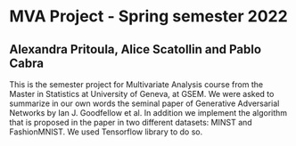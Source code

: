 # MVA Project - Spring semester 2022

## Alexandra Pritoula, Alice Scatollin and Pablo Cabra

This is the semester project for Multivariate Analysis course from the Master in Statistics at University of Geneva, at GSEM.
We were asked to summarize in our own words the seminal paper of Generative Adversarial Networks by Ian J. Goodfellow et al. In addition we implement the algorithm that is proposed in the paper in two different datasets: MINST and FashionMNIST. We used Tensorflow library to do so.


